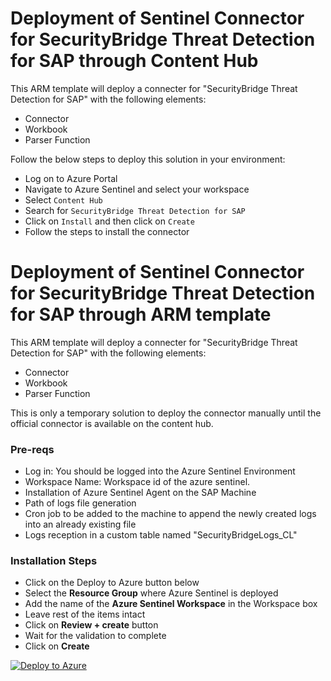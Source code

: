 # Deployment of Sentinel Connector for SecurityBridge Threat Detection for SAP through Content Hub
This ARM template will deploy a connecter for "SecurityBridge Threat Detection for SAP" with the following elements:
* Connector
* Workbook
* Parser Function

Follow the below steps to deploy this solution in your environment:
* Log on to Azure Portal
* Navigate to Azure Sentinel and select your workspace
* Select `Content Hub`
* Search for `SecurityBridge Threat Detection for SAP`
* Click on `Install` and then click on `Create`
* Follow the steps to install the connector

# Deployment of Sentinel Connector for SecurityBridge Threat Detection for SAP through ARM template

This ARM template will deploy a connecter for "SecurityBridge Threat Detection for SAP" with the following elements:
* Connector
* Workbook
* Parser Function

This is only a temporary solution to deploy the connector manually until the official connector is available on the content hub.

### Pre-reqs
* Log in: You should be logged into the Azure Sentinel Environment
* Workspace Name: Workspace id of the azure sentinel.
* Installation of Azure Sentinel Agent on the SAP Machine
* Path of logs file generation
* Cron job to be added to the machine to append the newly created logs into an already existing file
* Logs reception in a custom table named "SecurityBridgeLogs_CL"

### Installation Steps 
* Click on the Deploy to Azure button below
* Select the **Resource Group** where Azure Sentinel is deployed
* Add the name of the **Azure Sentinel Workspace** in the Workspace box
* Leave rest of the items intact 
* Click on **Review + create** button
* Wait for the validation to complete
* Click on **Create**

[![Deploy to Azure](https://aka.ms/deploytoazurebutton)](https://portal.azure.com/#create/Microsoft.Template/uri/https%3A%2F%2Fraw.githubusercontent.com%2Ffrozenstrawberries%2FAzure-Sentinel%2Fmaster%2FSolutions%2FSecurityBridge%2FPackage%2FmainTemplate.json)